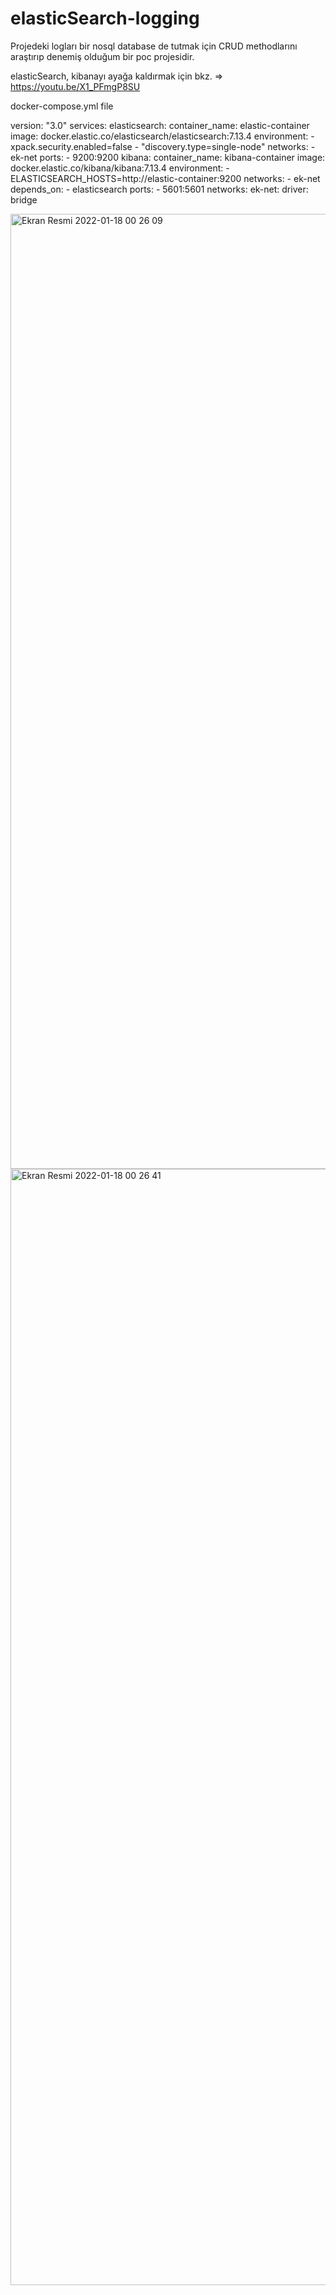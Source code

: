# elasticSearch-logging

Projedeki logları bir nosql database de tutmak için CRUD methodlarını araştırıp denemiş olduğum bir poc projesidir.

elasticSearch, kibanayı ayağa kaldırmak için bkz. => https://youtu.be/X1_PFmgP8SU

docker-compose.yml file

version: "3.0"
services:
  elasticsearch:
    container_name: elastic-container
    image: docker.elastic.co/elasticsearch/elasticsearch:7.13.4
    environment:
      - xpack.security.enabled=false
      - "discovery.type=single-node"
    networks:
      - ek-net
    ports:
      - 9200:9200
  kibana:
    container_name: kibana-container
    image: docker.elastic.co/kibana/kibana:7.13.4
    environment:
      - ELASTICSEARCH_HOSTS=http://elastic-container:9200
    networks:
      - ek-net
    depends_on:
      - elasticsearch
    ports:
      - 5601:5601
networks:
  ek-net:
    driver: bridge

<img width="1528" alt="Ekran Resmi 2022-01-18 00 26 09" src="https://user-images.githubusercontent.com/37908301/149838821-24fd9f45-6b99-46bf-9780-f36d01ed4257.png">

<img width="1786" alt="Ekran Resmi 2022-01-18 00 26 41" src="https://user-images.githubusercontent.com/37908301/149838852-5e8ffc60-7b98-48a3-80df-ff6a0fb236de.png">

